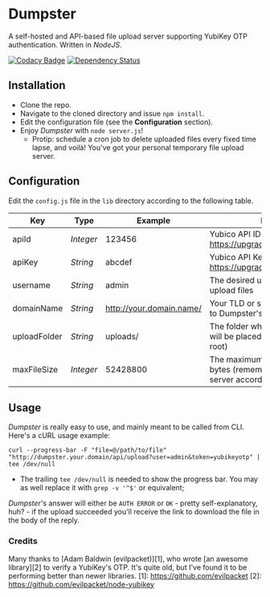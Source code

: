 # Dumpster
A self-hosted and API-based file upload server supporting YubiKey OTP authentication. Written in *NodeJS*.

[![Codacy Badge](https://api.codacy.com/project/badge/grade/29b49730fea944feb66f85f73f4c858f)](https://www.codacy.com/app/nmaggioni/Dumpster)
[![Dependency Status](https://david-dm.org/nmaggioni/dumpster.svg)](https://david-dm.org/nmaggioni/dumpster)

## Installation
+ Clone the repo.
+ Navigate to the cloned directory and issue `npm install`.
+ Edit the configuration file (see the **Configuration** section).
+ Enjoy *Dumpster* with `node server.js`!
  + Protip: schedule a cron job to delete uploaded files every fixed time lapse, and voilà! You've got your personal temporary file upload server.

## Configuration
Edit the `config.js` file in the `lib` directory according to the following table.

| Key | Type | Example | Description |
| --- | --- | --- | --- |
| apiId | *Integer*| 123456 | Yubico API ID - get one at: https://upgrade.yubico.com/getapikey/ |
| apiKey | *String* | abcdef | Yubico API Key - get one at: https://upgrade.yubico.com/getapikey/ |
| username | *String* | admin | The desired username needed to upload files |
| domainName | *String* | http://your.domain.name/ | Your TLD or subdomain (path relative to Dumpster's root) |
| uploadFolder | *String* | uploads/ | The folder where the uploaded files will be placed (relative to Dumpster's root) |
| maxFileSize | *Integer* | 52428800 | The maximum upload dimension in bytes (remember to adjust your web server accordingly!) |

## Usage
*Dumpster* is really easy to use, and mainly meant to be called from CLI. Here's a cURL usage example:

`curl --progress-bar -F "file=@/path/to/file" "http://dumpster.your.domain/api/upload?user=admin&token=yubikeyotp" | tee /dev/null`

+ The trailing `tee /dev/null` is needed to show the progress bar. You may as well replace it with `grep -v '^$'` or equivalent;

*Dumpster*'s answer will either be `AUTH ERROR` or `OK` - pretty self-explanatory, huh? - if the upload succeeded you'll receive the link to download the file in the body of the reply.

### Credits
Many thanks to [Adam Baldwin (evilpacket)][1], who wrote [an awesome library][2] to verify a YubiKey's OTP. It's quite old, but I've found it to be performing better than newer libraries.
[1]: https://github.com/evilpacket
[2]: https://github.com/evilpacket/node-yubikey

